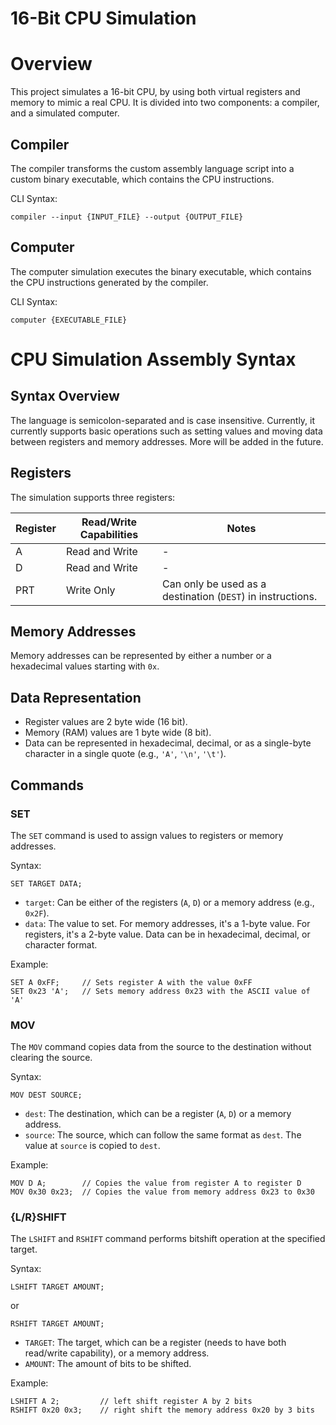 # 16-Bit CPU Simulation

# Overview
This project simulates a 16-bit CPU, by using both virtual registers and memory to mimic a real CPU. It is divided into two components: a compiler, and a simulated computer.

## Compiler

The compiler transforms the custom assembly language script into a custom binary executable, which contains the CPU instructions.

CLI Syntax:
```
compiler --input {INPUT_FILE} --output {OUTPUT_FILE}
```

## Computer

The computer simulation executes the binary executable, which contains the CPU instructions generated by the compiler.

CLI Syntax:
```
computer {EXECUTABLE_FILE}
```

# CPU Simulation Assembly Syntax

## Syntax Overview

The language is semicolon-separated and is case insensitive. Currently, it currently supports basic operations such as setting values and moving data between registers and memory addresses. More will be added in the future.

## Registers

The simulation supports three registers:

| Register | Read/Write Capabilities | Notes |
|----------|-------------------------|-------|
| A        | Read and Write          | -     |
| D        | Read and Write          | -     |
| PRT      | Write Only              | Can only be used as a destination (`DEST`) in instructions. |

## Memory Addresses

Memory addresses can be represented by either a number or a hexadecimal values starting with `0x`.

## Data Representation

- Register values are 2 byte wide (16 bit).
- Memory (RAM) values are 1 byte wide (8 bit).
- Data can be represented in hexadecimal, decimal, or as a single-byte character in a single quote (e.g., `'A'`, `'\n'`, `'\t'`).

## Commands

### SET

The `SET` command is used to assign values to registers or memory addresses.

Syntax:
```
SET TARGET DATA;
```

- `target`: Can be either of the registers (`A`, `D`) or a memory address (e.g., `0x2F`).
- `data`: The value to set. For memory addresses, it's a 1-byte value. For registers, it's a 2-byte value. Data can be in hexadecimal, decimal, or character format.

Example:
```
SET A 0xFF;     // Sets register A with the value 0xFF
SET 0x23 'A';   // Sets memory address 0x23 with the ASCII value of 'A'
```

### MOV

The `MOV` command copies data from the source to the destination without clearing the source.

Syntax:
```
MOV DEST SOURCE;
```

- `dest`: The destination, which can be a register (`A`, `D`) or a memory address.
- `source`: The source, which can follow the same format as `dest`. The value at `source` is copied to `dest`.

Example:
```
MOV D A;        // Copies the value from register A to register D
MOV 0x30 0x23;  // Copies the value from memory address 0x23 to 0x30
```

### {L/R}SHIFT

The `LSHIFT` and `RSHIFT` command performs bitshift operation at the specified target.

Syntax:
```
LSHIFT TARGET AMOUNT;
```
or
```
RSHIFT TARGET AMOUNT;
```

- `TARGET`: The target, which can be a register (needs to have both read/write capability), or a memory address.
- `AMOUNT`: The amount of bits to be shifted.

Example:
```
LSHIFT A 2;         // left shift register A by 2 bits
RSHIFT 0x20 0x3;    // right shift the memory address 0x20 by 3 bits
```